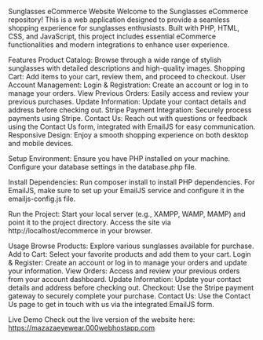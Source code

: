  Sunglasses eCommerce Website
Welcome to the Sunglasses eCommerce repository!  This is a web application designed to provide a seamless shopping experience for sunglasses enthusiasts. Built with PHP, HTML, CSS, and JavaScript, this project includes essential eCommerce functionalities and modern integrations to enhance user experience.

Features
Product Catalog: Browse through a wide range of stylish sunglasses with detailed descriptions and high-quality images.
Shopping Cart: Add items to your cart, review them, and proceed to checkout.
User Account Management:
Login & Registration: Create an account or log in to manage your orders.
View Previous Orders: Easily access and review your previous purchases.
Update Information: Update your contact details and address before checking out.
Stripe Payment Integration: Securely process payments using Stripe.
Contact Us: Reach out with questions or feedback using the Contact Us form, integrated with EmailJS for easy communication.
Responsive Design: Enjoy a smooth shopping experience on both desktop and mobile devices.


Setup Environment:
Ensure you have PHP installed on your machine.
Configure your database settings in the database.php file.

Install Dependencies:
Run composer install to install PHP dependencies.
For EmailJS, make sure to set up your EmailJS service and configure it in the emailjs-config.js file.

Run the Project:
Start your local server (e.g., XAMPP, WAMP, MAMP) and point it to the project directory.
Access the site via http://localhost/ecommerce in your browser.

Usage
Browse Products: Explore various sunglasses available for purchase.
Add to Cart: Select your favorite products and add them to your cart.
Login & Register: Create an account or log in to manage your orders and update your information.
View Orders: Access and review your previous orders from your account dashboard.
Update Information: Update your contact details and address before checking out.
Checkout: Use the Stripe payment gateway to securely complete your purchase.
Contact Us: Use the Contact Us page to get in touch with us via the integrated EmailJS form.

Live Demo
Check out the live version of the website here: https://mazazaeyewear.000webhostapp.com


